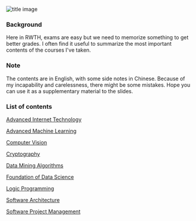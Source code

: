 ![title image](https://i.ytimg.com/vi/CLu_ilApr2A/maxresdefault.jpg)

### Background

Here in RWTH, exams are easy but we need to memorize something to get better grades. I often find it useful to summarize the most important contents of the courses I've taken.

### Note

The contents are in English, with some side notes in Chinese. Because of my incapability and carelessness, there might be some mistakes. Hope you can use it as a supplementary material to the slides.

### List of contents

[Advanced Internet Technology](https://wizna.github.io/assets/summary/Advanced%20Internet%20Technology%20-%20summary.pdf)

[Advanced Machine Learning](https://wizna.github.io/assets/summary/Advanced%20Machine%20Learning%20-%20summary.pdf)

[Computer Vision](https://wizna.github.io/assets/summary/Computer%20Vision%20-%20summary.pdf)

[Cryptography](https://wizna.github.io/assets/summary/Cryptography%20-%20summary.pdf)

[Data Mining Algorithms](https://wizna.github.io/assets/summary/Data%20Mining%20Algorithms%20-%20summary.pdf)

[Foundation of Data Science](https://wizna.github.io/assets/summary/Foundation%20of%20Data%20Science%20-%20summary.pdf)

[Logic Programming](https://wizna.github.io/assets/summary/Logic%20Programming%20-%20summary.pdf)

[Software Architecture](https://wizna.github.io/assets/summary/Software%20Architecture%20-%20summary.pdf)

[Software Project Management](https://wizna.github.io/assets/summary/Software%20Project%20Management%20-%20summary.pdf)

